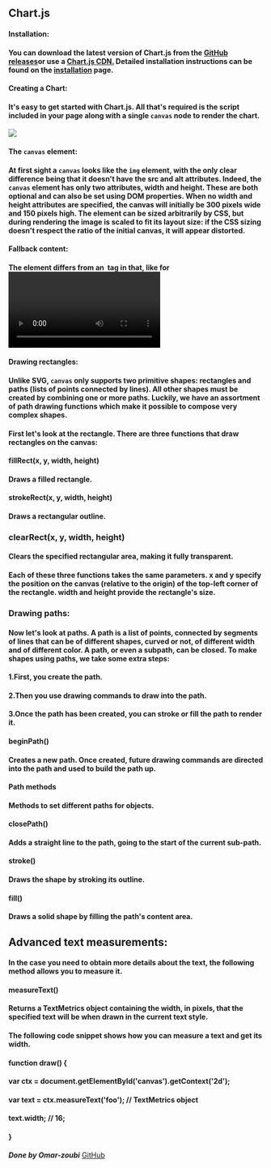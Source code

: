 ## Chart.js
#### Installation:
#### You can download the latest version of Chart.js from the [GitHub releases](https://github.com/chartjs/Chart.js/releases/tag/v2.9.4)or use a [Chart.js CDN.](https://www.jsdelivr.com/package/npm/chart.js) Detailed installation instructions can be found on the [installation](https://www.chartjs.org/docs/latest/getting-started/installation.html) page.
 
#### Creating a Chart:
#### It's easy to get started with Chart.js. All that's required is the script included in your page along with a single `canvas` node to render the chart.
 ![](https://www.developerdrive.com/wp-content/uploads/2019/07/chartjs-pie-chart-js.jpg)

#### The `canvas` element:

#### At first sight a `canvas` looks like the `img` element, with the only clear difference being that it doesn't have the src and alt attributes. Indeed, the `canvas` element has only two attributes, width and height. These are both optional and can also be set using DOM properties. When no width and height attributes are specified, the canvas will initially be 300 pixels wide and 150 pixels high. The element can be sized arbitrarily by CSS, but during rendering the image is scaled to fit its layout size: if the CSS sizing doesn't respect the ratio of the initial canvas, it will appear distorted.

#### Fallback content:
#### The <canvas> element differs from an <img> tag in that, like for <video>, <audio>, or <picture> elements, it is easy to define some fallback content, to be displayed in older browsers not supporting it, like versions of Internet Explorer earlier than version 9 or textual browsers. You should always provide fallback content to be displayed by those browsers. Providing fallback content is very straightforward: just insert the alternate content inside the `canvas` element. Browsers that don't support `canvas` will ignore the container and render the fallback content inside it. Browsers that do support `canvas` will ignore the content inside the container, and just render the canvas normally.

#### Drawing rectangles:
#### Unlike SVG, `canvas` only supports two primitive shapes: rectangles and paths (lists of points connected by lines). All other shapes must be created by combining one or more paths. Luckily, we have an assortment of path drawing functions which make it possible to compose very complex shapes.

#### First let's look at the rectangle. There are three functions that draw rectangles on the canvas:

#### fillRect(x, y, width, height)
#### Draws a filled rectangle.
#### strokeRect(x, y, width, height)
#### Draws a rectangular outline.
### clearRect(x, y, width, height)
#### Clears the specified rectangular area, making it fully transparent.
#### Each of these three functions takes the same parameters. x and y specify the position on the canvas (relative to the origin) of the top-left corner of the rectangle. width and height provide the rectangle's size.

### Drawing paths:
#### Now let's look at paths. A path is a list of points, connected by segments of lines that can be of different shapes, curved or not, of different width and of different color. A path, or even a subpath, can be closed. To make shapes using paths, we take some extra steps:
#### 1.First, you create the path.
#### 2.Then you use drawing commands to draw into the path.
#### 3.Once the path has been created, you can stroke or fill the path to render it.

#### beginPath()
#### Creates a new path. Once created, future drawing commands are directed into the path and used to build the path up.
#### Path methods
#### Methods to set different paths for objects.
#### closePath()
#### Adds a straight line to the path, going to the start of the current sub-path.
#### stroke()
#### Draws the shape by stroking its outline.
#### fill()
#### Draws a solid shape by filling the path's content area.

## Advanced text measurements:
#### In the case you need to obtain more details about the text, the following method allows you to measure it.
#### measureText()
#### Returns a TextMetrics object containing the width, in pixels, that the specified text will be when drawn in the current text style.
#### The following code snippet shows how you can measure a text and get its width.

#### function draw() {
####   var ctx = document.getElementById('canvas').getContext('2d');
####   var text = ctx.measureText('foo'); // TextMetrics object
####   text.width; // 16;
#### }

***Done by Omar-zoubi***
[GitHub](https://github.com/Omar-zoubi)